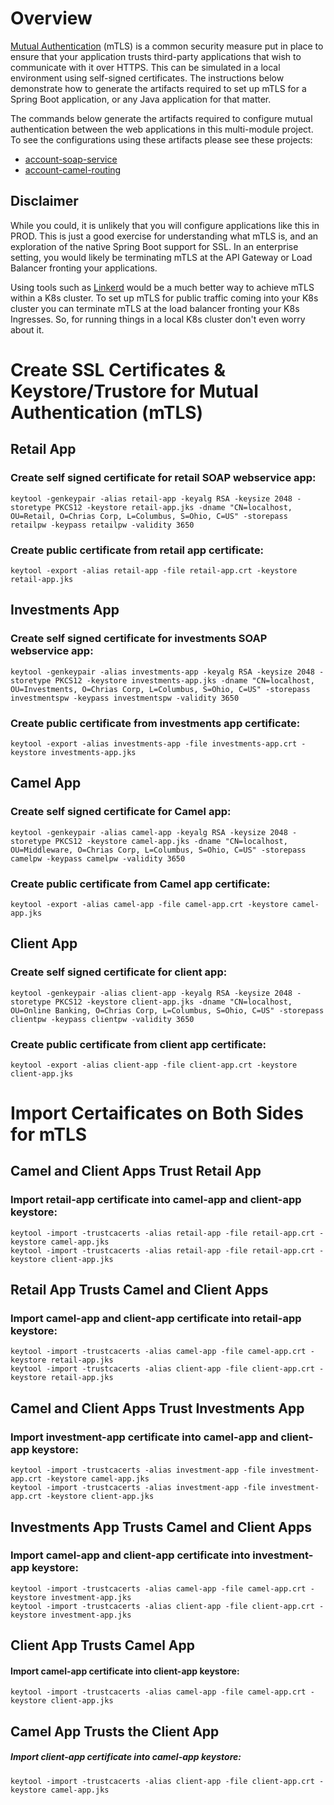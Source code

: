# Overview
[Mutual Authentication](https://en.wikipedia.org/wiki/Mutual_authentication) (mTLS) is a common security measure put in place to ensure that your application trusts third-party applications that wish to communicate with it over HTTPS. This can be simulated in a local environment using self-signed certificates. The instructions below demonstrate how to generate the artifacts required to set up mTLS for a Spring Boot application, or any Java application for that matter.

The commands below generate the artifacts required to configure mutual authentication between the web applications in this multi-module project. To see the configurations using these artifacts please see these projects:
- [account-soap-service](https://github.com/chrisohiou57/soap-sandbox/blob/main/spring-boot-camel-soap-cxf/account-soap-service/src/main/resources/application-mTLS.properties)
- [account-camel-routing](https://github.com/chrisohiou57/soap-sandbox/blob/main/spring-boot-camel-soap-cxf/account-camel-routing/src/main/resources/application-mTLS.properties)

## Disclaimer
While you could, it is unlikely that you will configure applications like this in PROD. This is just a good exercise for understanding what mTLS is, and an exploration of the native Spring Boot support for SSL. In an enterprise setting, you would likely be terminating mTLS at the API Gateway or Load Balancer fronting your applications.

Using tools such as [Linkerd](https://linkerd.io/2.9/tasks/securing-your-service/) would be a much better way to achieve mTLS within a K8s cluster. To set up mTLS for public traffic coming into your K8s cluster you can terminate mTLS at the load balancer fronting your K8s Ingresses. So, for running things in a local K8s cluster don't even worry about it.

# Create SSL Certificates & Keystore/Trustore for Mutual Authentication (mTLS)

## Retail App

### Create self signed certificate for retail SOAP webservice app:
```
keytool -genkeypair -alias retail-app -keyalg RSA -keysize 2048 -storetype PKCS12 -keystore retail-app.jks -dname "CN=localhost, OU=Retail, O=Chrias Corp, L=Columbus, S=Ohio, C=US" -storepass retailpw -keypass retailpw -validity 3650
```

### Create public certificate from retail app certificate:
```
keytool -export -alias retail-app -file retail-app.crt -keystore retail-app.jks
```

## Investments App

### Create self signed certificate for investments SOAP webservice app:
```
keytool -genkeypair -alias investments-app -keyalg RSA -keysize 2048 -storetype PKCS12 -keystore investments-app.jks -dname "CN=localhost, OU=Investments, O=Chrias Corp, L=Columbus, S=Ohio, C=US" -storepass investmentspw -keypass investmentspw -validity 3650
```

### Create public certificate from investments app certificate:
```
keytool -export -alias investments-app -file investments-app.crt -keystore investments-app.jks
```

## Camel App

### Create self signed certificate for Camel app:
```
keytool -genkeypair -alias camel-app -keyalg RSA -keysize 2048 -storetype PKCS12 -keystore camel-app.jks -dname "CN=localhost, OU=Middleware, O=Chrias Corp, L=Columbus, S=Ohio, C=US" -storepass camelpw -keypass camelpw -validity 3650
```

### Create public certificate from Camel app certificate:
```
keytool -export -alias camel-app -file camel-app.crt -keystore camel-app.jks
```

## Client App

### Create self signed certificate for client app:
```
keytool -genkeypair -alias client-app -keyalg RSA -keysize 2048 -storetype PKCS12 -keystore client-app.jks -dname "CN=localhost, OU=Online Banking, O=Chrias Corp, L=Columbus, S=Ohio, C=US" -storepass clientpw -keypass clientpw -validity 3650
```

### Create public certificate from client app certificate:
```
keytool -export -alias client-app -file client-app.crt -keystore client-app.jks
```

# Import Certaificates on Both Sides for mTLS

## Camel and Client Apps Trust Retail App

### Import retail-app certificate into camel-app and client-app keystore:
```
keytool -import -trustcacerts -alias retail-app -file retail-app.crt -keystore camel-app.jks
keytool -import -trustcacerts -alias retail-app -file retail-app.crt -keystore client-app.jks
```

## Retail App Trusts Camel and Client Apps

### Import camel-app and client-app certificate into retail-app keystore:
```
keytool -import -trustcacerts -alias camel-app -file camel-app.crt -keystore retail-app.jks
keytool -import -trustcacerts -alias client-app -file client-app.crt -keystore retail-app.jks
```

## Camel and Client Apps Trust Investments App

### Import investment-app certificate into camel-app and client-app keystore:
```
keytool -import -trustcacerts -alias investment-app -file investment-app.crt -keystore camel-app.jks
keytool -import -trustcacerts -alias investment-app -file investment-app.crt -keystore client-app.jks
```

## Investments App Trusts Camel and Client Apps

### Import camel-app and client-app certificate into investment-app keystore:
```
keytool -import -trustcacerts -alias camel-app -file camel-app.crt -keystore investment-app.jks
keytool -import -trustcacerts -alias client-app -file client-app.crt -keystore investment-app.jks
```

## Client App Trusts Camel App

#### Import camel-app certificate into client-app keystore:
```
keytool -import -trustcacerts -alias camel-app -file camel-app.crt -keystore client-app.jks
```

## Camel App Trusts the Client App

##### Import client-app certificate into camel-app keystore:
```
keytool -import -trustcacerts -alias client-app -file client-app.crt -keystore camel-app.jks
```